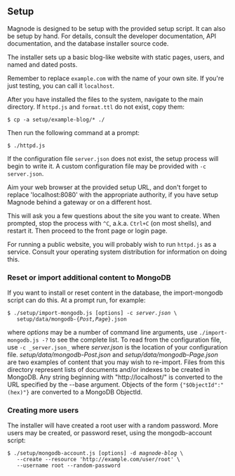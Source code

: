 ## Setup

Magnode is designed to be setup with the provided setup script. It can also be setup by hand. For details, consult the developer documentation, API documentation, and the database installer source code.

The installer sets up a basic blog-like website with static pages, users, and named and dated posts.

Remember to replace `example.com` with the name of your own site. If you're just testing, you can call it `localhost`.

After you have installed the files to the system, navigate to the main directory. If `httpd.js` and `format.ttl` do not exist, copy them:

	$ cp -a setup/example-blog/* ./

Then run the following command at a prompt:

	$ ./httpd.js

If the configuration file `server.json` does not exist, the setup process will begin to write it. A custom configuration file may be provided with `-c server.json`.

Aim your web browser at the provided setup URL, and don't forget to replace 'localhost:8080' with the appropriate authority, if you have setup Magnode behind a gateway or on a different host.

This will ask you a few questions about the site you want to create. When prompted, stop the process with `^C`, a.k.a. `Ctrl+C` (on most shells), and restart it. Then proceed to the front page or login page.

For running a public website, you will probably wish to run `httpd.js` as a service. Consult your operating system distribution for information on doing this.


### Reset or import additional content to MongoDB

If you want to install or reset content in the database, the import-mongodb script can do this. At a prompt run, for example:

<pre><code>$ ./setup/import-mongodb.js [options] -c <i>server.json</i> \
   setup/data/mongodb-{<i>Post,Page</i>}.json
</code></pre>

where _options_ may be a number of command line arguments, use `./import-mongodb.js -?` to see the complete list. To read from the configuration file, use `-c _server.json_` where _server.json_ is the location of your configuration file.
<i>setup/data/mongodb-Post.json</i> and <i>setup/data/mongodb-Page.json</i> are two examples of content that you may wish to re-import. Files from this directory represent lists of documents and/or indexes to be created in MongoDB. Any string beginning with "http://localhost/" is converted to the URL specified by the --base argument. Objects of the form `{"$ObjectId":"(hex)"}` are converted to a MongoDB ObjectId.


### Creating more users

The installer will have created a root user with a random password. More users may be created, or password reset, using the mongodb-account script:

<pre><code>$ ./setup/mongodb-account.js [options] -d <i>magnode-blog</i> \
   --create --resource 'http://example.com/user/root' \
   --username root --random-password
</code></pre>
